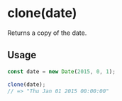 # clone(date)

Returns a copy of the date.

## Usage

```js
const date = new Date(2015, 0, 1);

clone(date);
// => "Thu Jan 01 2015 00:00:00"
```
